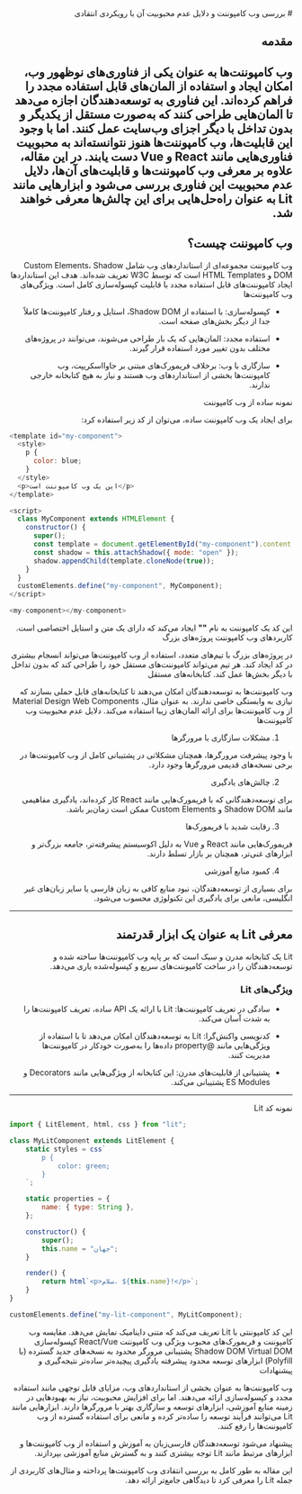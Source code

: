 <div dir="rtl">
# بررسی وب کامپوننت و دلایل عدم محبوبیت آن با رویکردی انتقادی

## مقدمه

## وب کامپوننت‌ها به عنوان یکی از فناوری‌های نوظهور وب، امکان ایجاد و استفاده از المان‌های قابل استفاده مجدد را فراهم کرده‌اند. این فناوری به توسعه‌دهندگان اجازه می‌دهد تا المان‌هایی طراحی کنند که به‌صورت مستقل از یکدیگر و بدون تداخل با دیگر اجزای وب‌سایت عمل کنند. اما با وجود این قابلیت‌ها، وب کامپوننت‌ها هنوز نتوانسته‌اند به محبوبیت فناوری‌هایی مانند React و Vue دست یابند. در این مقاله، علاوه بر معرفی وب کامپوننت‌ها و قابلیت‌های آن‌ها، دلایل عدم محبوبیت این فناوری بررسی می‌شود و ابزارهایی مانند Lit به عنوان راه‌حل‌هایی برای این چالش‌ها معرفی خواهند شد.

## وب کامپوننت چیست؟

وب کامپوننت مجموعه‌ای از استانداردهای وب شامل Custom Elements، Shadow DOM و HTML Templates است که توسط W3C تعریف شده‌اند. هدف این استانداردها ایجاد کامپوننت‌های قابل استفاده مجدد با قابلیت کپسوله‌سازی کامل است.
ویژگی‌های وب کامپوننت‌ها

- کپسوله‌سازی:
  با استفاده از Shadow DOM، استایل و رفتار کامپوننت‌ها کاملاً جدا از دیگر بخش‌های صفحه است.
- استفاده مجدد:
  المان‌هایی که یک بار طراحی می‌شوند، می‌توانند در پروژه‌های مختلف بدون تغییر مورد استفاده قرار گیرند.

- سازگاری با وب:
  برخلاف فریمورک‌های مبتنی بر جاوااسکریپت، وب کامپوننت‌ها بخشی از استانداردهای وب هستند و نیاز به هیچ کتابخانه خارجی ندارند.

نمونه ساده از وب کامپوننت

برای ایجاد یک وب کامپوننت ساده، می‌توان از کد زیر استفاده کرد:

<div dir="ltr">

```javascript
<template id="my-component">
  <style>
    p {
      color: blue;
    }
  </style>
  <p>این یک وب کامپوننت است</p>
</template>

<script>
  class MyComponent extends HTMLElement {
    constructor() {
      super();
      const template = document.getElementById("my-component").content;
      const shadow = this.attachShadow({ mode: "open" });
      shadow.appendChild(template.cloneNode(true));
    }
  }
  customElements.define("my-component", MyComponent);
</script>

<my-component></my-component>
```

</div>

این کد یک کامپوننت به نام **"<my-component>"** ایجاد می‌کند که دارای یک متن و استایل اختصاصی است.
کاربردهای وب کامپوننت
پروژه‌های بزرگ

در پروژه‌های بزرگ با تیم‌های متعدد، استفاده از وب کامپوننت‌ها می‌تواند انسجام بیشتری در کد ایجاد کند. هر تیم می‌تواند کامپوننت‌های مستقل خود را طراحی کند که بدون تداخل با دیگر بخش‌ها عمل کند.
کتابخانه‌های مستقل

وب کامپوننت‌ها به توسعه‌دهندگان امکان می‌دهند تا کتابخانه‌های قابل حملی بسازند که نیازی به وابستگی خاصی ندارند. به عنوان مثال، Material Design Web Components از وب کامپوننت‌ها برای ارائه المان‌های زیبا استفاده می‌کند.
دلایل عدم محبوبیت وب کامپوننت‌ها

1. مشکلات سازگاری با مرورگرها

با وجود پیشرفت مرورگرها، همچنان مشکلاتی در پشتیبانی کامل از وب کامپوننت‌ها در برخی نسخه‌های قدیمی مرورگرها وجود دارد.

2. چالش‌های یادگیری

برای توسعه‌دهندگانی که با فریمورک‌هایی مانند React کار کرده‌اند، یادگیری مفاهیمی مانند Shadow DOM و Custom Elements ممکن است زمان‌بر باشد.

3. رقابت شدید با فریمورک‌ها

فریمورک‌هایی مانند React و Vue به دلیل اکوسیستم پیشرفته‌تر، جامعه بزرگ‌تر و ابزارهای غنی‌تر، همچنان بر بازار تسلط دارند.

4. کمبود منابع آموزشی

برای بسیاری از توسعه‌دهندگان، نبود منابع کافی به زبان فارسی یا سایر زبان‌های غیر انگلیسی، مانعی برای یادگیری این تکنولوژی محسوب می‌شود.

---

## معرفی Lit به عنوان یک ابزار قدرتمند

Lit یک کتابخانه مدرن و سبک است که بر پایه وب کامپوننت‌ها ساخته شده و توسعه‌دهندگان را در ساخت کامپوننت‌های سریع و کپسوله‌شده یاری می‌دهد.

### ویژگی‌های Lit

- سادگی در تعریف کامپوننت‌ها:
  Lit با ارائه یک API ساده، تعریف کامپوننت‌ها را به شدت آسان می‌کند.

- کدنویسی واکنش‌گرا:
  Lit به توسعه‌دهندگان امکان می‌دهد تا با استفاده از ویژگی‌هایی مانند @property داده‌ها را به‌صورت خودکار در کامپوننت‌ها مدیریت کنند.

- پشتیبانی از قابلیت‌های مدرن:
  این کتابخانه از ویژگی‌هایی مانند Decorators و ES Modules پشتیبانی می‌کند.

---

نمونه کد Lit

<div dir="ltr">

```javascript
import { LitElement, html, css } from "lit";

class MyLitComponent extends LitElement {
	static styles = css`
		p {
			color: green;
		}
	`;

	static properties = {
		name: { type: String },
	};

	constructor() {
		super();
		this.name = "جهان";
	}

	render() {
		return html`<p>سلام، ${this.name}!</p>`;
	}
}

customElements.define("my-lit-component", MyLitComponent);
```

</div>

این کد کامپوننتی با Lit تعریف می‌کند که متنی داینامیک نمایش می‌دهد.
مقایسه وب کامپوننت و فریمورک‌های محبوب
ویژگی وب کامپوننت React/Vue
کپسوله‌سازی Shadow DOM Virtual DOM
پشتیبانی مرورگر محدود به نسخه‌های جدید گسترده (با Polyfill)
ابزارهای توسعه محدود پیشرفته
یادگیری پیچیده‌تر ساده‌تر
نتیجه‌گیری و پیشنهادات

وب کامپوننت‌ها به عنوان بخشی از استانداردهای وب، مزایای قابل توجهی مانند استفاده مجدد و کپسوله‌سازی ارائه می‌دهند. اما برای افزایش محبوبیت، نیاز به بهبودهایی در زمینه منابع آموزشی، ابزارهای توسعه و سازگاری بهتر با مرورگرها دارند. ابزارهایی مانند Lit می‌توانند فرآیند توسعه را ساده‌تر کرده و مانعی برای استفاده گسترده از وب کامپوننت‌ها را رفع کنند.

پیشنهاد می‌شود توسعه‌دهندگان فارسی‌زبان به آموزش و استفاده از وب کامپوننت‌ها و ابزارهای مرتبط مانند Lit توجه بیشتری کنند و به گسترش منابع آموزشی بپردازند.

این مقاله به طور کامل به بررسی انتقادی وب کامپوننت‌ها پرداخته و مثال‌های کاربردی از جمله Lit را معرفی کرد تا دیدگاهی جامع‌تر ارائه دهد.

 </div>
